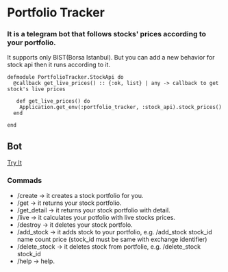 # Portfolio Tracker

### It is a telegram bot that follows stocks' prices according to your portfolio.
It supports only BIST(Borsa Istanbul). But you can add a new behavior for stock api then it runs according to it.  

```
defmodule PortfolioTracker.StockApi do
  @callback get_live_prices() :: {:ok, list} | any -> callback to get stock's live prices
  
   def get_live_prices() do
    Application.get_env(:portfolio_tracker, :stock_api).stock_prices()
  end
 
end
```
  
## Bot
[Try It ](https://t.me/foter_portfolio_tracker_bot)

### Commads 

*  /create        -> it creates a stock portfolio for you.
*  /get           -> it returns your stock portfolio.
*  /get_detail    -> it returns your stock portfolio with detail.
*  /live          -> it calculates your potfolio with live stocks prices.
*  /destroy       -> it deletes your stock portfolo.
*  /add_stock     -> it adds stock to your portfolio,
                  e.g. /add_stock stock_id name count price
                  (stock_id must be same with exchange identifier)
*  /delete_stock  -> it deletes stock from portfolie,
                  e.g. /delete_stock stock_id
*  /help           -> help.

